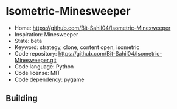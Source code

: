 # Isometric-Minesweeper

- Home: https://github.com/Bit-Sahil04/Isometric-Minesweeper
- Inspiration: Minesweeper
- State: beta
- Keyword: strategy, clone, content open, isometric
- Code repository: https://github.com/Bit-Sahil04/Isometric-Minesweeper.git
- Code language: Python
- Code license: MIT
- Code dependency: pygame

## Building
